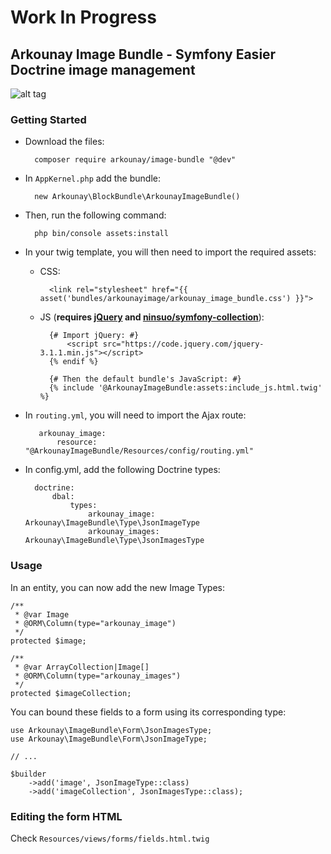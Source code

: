 # Work In Progress

## Arkounay Image Bundle - Symfony Easier Doctrine image management

![alt tag](http://outerark.com/symfony/arkounay_image_bundle.png)

### Getting Started

- Download the files:
        
        composer require arkounay/image-bundle "@dev"

- In `AppKernel.php` add the bundle:
        
        new Arkounay\BlockBundle\ArkounayImageBundle()
        
- Then, run the following command:
     
        php bin/console assets:install 
        
- In your twig template, you will then need to import the required assets:
    
    - CSS:
        
            <link rel="stylesheet" href="{{ asset('bundles/arkounayimage/arkounay_image_bundle.css') }}">

    - JS (**requires [jQuery](https://jquery.com/) and [ninsuo/symfony-collection](https://github.com/ninsuo/symfony-collection)**):
    
            {# Import jQuery: #}
                <script src="https://code.jquery.com/jquery-3.1.1.min.js"></script>
            {% endif %}
               
            {# Then the default bundle's JavaScript: #}
            {% include '@ArkounayImageBundle:assets:include_js.html.twig' %}
            
- In `routing.yml`, you will need to import the Ajax route:
        
         arkounay_image:
             resource: "@ArkounayImageBundle/Resources/config/routing.yml"
             
- In config.yml, add the following Doctrine types:

        doctrine:
            dbal:
                types:
                    arkounay_image:  Arkounay\ImageBundle\Type\JsonImageType
                    arkounay_images:  Arkounay\ImageBundle\Type\JsonImagesType
                    
### Usage
    
In an entity, you can now add the new Image Types:

    /**
     * @var Image
     * @ORM\Column(type="arkounay_image")
     */
    protected $image;
    
    /**
     * @var ArrayCollection|Image[]
     * @ORM\Column(type="arkounay_images")
     */
    protected $imageCollection;
    
You can bound these fields to a form using its corresponding type:

    use Arkounay\ImageBundle\Form\JsonImagesType;
    use Arkounay\ImageBundle\Form\JsonImageType;
    
    // ... 
    
    $builder
        ->add('image', JsonImageType::class)
        ->add('imageCollection', JsonImagesType::class);
    
### Editing the form HTML
Check `Resources/views/forms/fields.html.twig`
